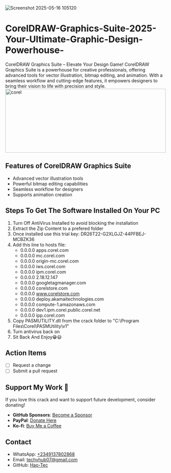 ![Screenshot 2025-05-16 105120](https://github.com/user-attachments/assets/13eba45b-c2e4-4ddc-b48a-77a19119aa01)
# CorelDRAW-Graphics-Suite-2025-Your-Ultimate-Graphic-Design-Powerhouse-
CorelDRAW Graphics Suite – Elevate Your Design Game! CorelDRAW Graphics Suite is a powerhouse for creative professionals, offering advanced tools for vector illustration, bitmap editing, and animation. With a seamless workflow and cutting-edge features, it empowers designers to bring their vision to life with precision and style.
<img src="https://github.com/user-attachments/assets/a1d78be6-68b4-4fcc-a1f8-2d95c7a0eaef" alt="corel" width="100%" height="200">
## Features of CorelDRAW Graphics Suite
- Advanced vector illustration tools
- Powerful bitmap editing capabilities
- Seamless workflow for designers
- Supports animation creation
## Steps To Get The Software Installed On Your PC
1. Turn Off AntiVirus Installed to avoid blocking the installation
2. Extract the Zip Content to a prefered folder
3. Once installed use this trial key: DR26T22-G2XLGJZ-44PFBEJ-MCBZK36
4. Add this line to hosts file:
	- 0.0.0.0 apps.corel.com 
	- 0.0.0.0 mc.corel.com 
	- 0.0.0.0 origin-mc.corel.com 
	- 0.0.0.0 iws.corel.com 
	- 0.0.0.0 ipm.corel.com
	- 0.0.0.0 2.18.12.147
	- 0.0.0.0 googletagmanager.com
	- 0.0.0.0 corelstore.com
	- 0.0.0.0 www.corelstore.com
	- 0.0.0.0 deploy.akamaitechnologies.com 
	- 0.0.0.0 compute-1.amazonaws.com
	- 0.0.0.0 dev1.ipm.corel.public.corel.net
	- 0.0.0.0 ipp.corel.com
5. Copy PASMUTILITY.dll from the crack folder to "C:\Program Files\Corel\PASMUtility\v1\"
6. Turn antivirus back on
7. Sit Back And Enjoy😁😃
## Action Items
- [ ] Request a change
- [ ] Submit a pull request
## Support My Work 💖
If you love this crack and want to support future development, consider donating!  
- **GitHub Sponsors**: [Become a Sponsor](https://github.com/sponsors/Hao-Tec)  
- **PayPal**: [Donate Here](https://www.paypal.me/techyhub07@gmail.com)  
- **Ko-fi**: [Buy Me a Coffee](https://ko-fi.com/Hao-Tec)
## Contact
- WhatsApp: [+2349137802868](https://wa.me/+2349137802868)
- Email: [techyhub07@gmail.com](mailto:techyhub07@gmail.com)
- GitHub: [Hao-Tec](https://github.com/Hao-Tec)
